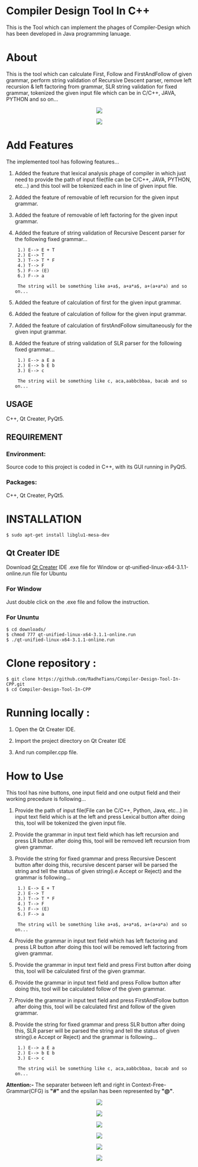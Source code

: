 # Compiler Design Tool In C++
		
This is the Tool which can implement the phages of Compiler-Design which has been developed in Java programming lanuage.


# About

This is the tool which can calculate First, Follow and FirstAndFollow of given grammar, perform string validation of Recursive Descent parser, remove left recursion & left factoring from grammar, SLR string validation for fixed grammar, tokenized the given input file which can be in C/C++, JAVA, PYTHON and so on... 

<p align="center">
  <img src="Screenshot/111001.png">
</p>

<p align="center">
  <img src="Screenshot/111002.png">
</p>

# Add Features

The implemented tool has following features...

1. Added the feature that lexical analysis phage of compiler in which just need to provide the path of input file(file can be C/C++, JAVA, PYTHON, etc...) and this tool will be tokenized each in line of given input file.

2. Added the feature of removable of left recursion for the given input grammar.
 
3. Added the feature of removable of left factoring for the given input grammar.

4. Added the feature of string validation of Recursive Descent parser for the following fixed grammar...
		
		1.) E--> E + T
		2.) E--> T
		3.) T--> T * F
		4.) T--> F
		5.) F--> (E)
		6.) F--> a

		The string will be something like a+a$, a+a*a$, a+(a+a*a) and so on...	
		

5. Added the feature of calculation of first for the given input grammar.

6. Added the feature of calculation of follow for the given input grammar.

7. Added the feature of calculation of firstAndFollow simultaneously for the given input grammar.

8. Added the feature of string validation of SLR parser for the following fixed grammar...

		1.) E--> a E a
		2.) E--> b E b
		3.) E--> c
		
		The string wiil be something like c, aca,aabbcbbaa, bacab and so on...


## USAGE
   
   C++, Qt Creater, PyQt5.
   
## REQUIREMENT
 
### Environment:
  
   Source code to this project is coded in C++, with its GUI running in PyQt5.
 
 
### Packages:

   C++, Qt Creater, PyQt5.

 
# INSTALLATION 

	$ sudo apt-get install libglu1-mesa-dev


## Qt Creater IDE
 
   Download [Qt Creater](https://www.qt.io/download) IDE .exe file for Window or qt-unified-linux-x64-3.1.1-online.run file for Ubuntu
   
### For Window

   Just double click on the .exe file and follow the instruction.

### For Ununtu

	$ cd downloads/
	$ chmod 777 qt-unified-linux-x64-3.1.1-online.run
	$ ./qt-unified-linux-x64-3.1.1-online.run
 		

# Clone repository :

	$ git clone https://github.com/RadheTians/Compiler-Design-Tool-In-CPP.git
	$ cd Compiler-Design-Tool-In-CPP

# Running locally :
 
1. Open the Qt Creater IDE.

2. Import the project directory on Qt Creater IDE

3. And run compiler.cpp file.

# How to Use

This tool has nine buttons, one input field and one output field and their working precedure is following...

1. Provide the path of input file(File can be C/C++, Python, Java, etc...) in input text field which is at the left and press Lexical button after doing this, tool will be tokenized the given input file.

2. Provide the grammar in input text field which has left recursion and press LR button after doing this, tool will be removed left recursion from given grammar.

3. Provide the string for fixed grammar and press Recursive Descent button after doing this, recursive descent parser will be parsed the string and tell the status of given string(i.e Accept or Reject) and the grammar is following...

		1.) E--> E + T
		2.) E--> T
		3.) T--> T * F
		4.) T--> F
		5.) F--> (E)
		6.) F--> a

		The string will be something like a+a$, a+a*a$, a+(a+a*a) and so on...	

4. Provide the grammar in input text field which has left factoring and press LR button after doing this tool will be removed left factoring from given grammar.

5. Provide the grammar in input text field and press First button after doing this, tool will be calculated first of the given grammar.

6. Provide the grammar in input text field and press Follow button after doing this, tool will be calculated follow of the given grammar.

7. Provide the grammar in input text field and press FirstAndFollow button after doing this, tool will be calculated first and follow of the given grammar.

8. Provide the string for fixed grammar and press SLR button after doing this, SLR parser will be parsed the string and tell the status of given string(i.e Accept or Reject) and the grammar is following...

		1.) E--> a E a
		2.) E--> b E b
		3.) E--> c
		
		The string wiil be something like c, aca,aabbcbbaa, bacab and so on...

<b>Attention:-</b> The separater between left and right in Context-Free-Grammar(CFG) is <b>"#"</b> and the epsilan has been represented by <b>"@"</b>.  



<p align="center">
  <img src="Screenshot/111003.png">
</p>

<p align="center">
  <img src="Screenshot/111004.png">
</p>

<p align="center">
  <img src="Screenshot/111005.png">
</p>

<p align="center">
  <img src="Screenshot/111006.png">
</p>

<p align="center">
  <img src="Screenshot/111007.png">
</p>

<p align="center">
  <img src="Screenshot/111008.png">
</p>



